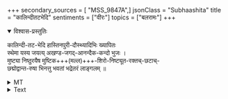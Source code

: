 +++
secondary_sources = [ "MSS_9847A",]
jsonClass = "Subhaashita"
title = "कालिन्दीतटभेदि"
sentiments = ["वीरः"]
topics = ["बलरामः"]
+++

<details open><summary>विश्वास-प्रस्तुतिः</summary>

कालिन्दी-तट-भेदि हास्तिनपुरी-दौस्थ्यादिभिः ख्यापितः   
स्थेमा यस्य जयत्य् अखण्ड-जगद्-आनन्दैक-कन्दो भुजः ।  
मुष्ट्या निष्ठुरयैष मुष्टिक+++(मल्ल)+++-शिरो-निष्ट्यूत-रक्तच्-छटाच्-  
छद्मोद्वान्त-रुषा भिनत्तु भवतां भद्रेतरं लाङ्गलम् ॥ 
</details>

<details><summary>MT</summary>

That which breaks Kālindī's bank, whose might is praised by the evil princes of Hastināpura,  
whose rod is victorious as the sole source-tuber of happiness of the the entire world,  
from the hard grip of which, in the guise of blood streams spurting out from Mustika's head,  
erupts the fury, may that plow-weapon shatter that which is inauspicious to you.
</details>


<details><summary>Text</summary>

कालिन्दीतटभेदि हास्तिनपुरीदौस्थ्यादिभिः ख्यापित- स्थेमा यस्य जयत्यखण्डजगदानन्दैककन्दो भुजः।  
मुष्ट्या निष्ठुरयैष मुष्टिकशिरोनिष्ट्यूतरक्तक्छटाच्- छद्मोद्वान्तरुषा भिनत्तु भवतां भद्रेतरं लाङ्गलम्॥
</details>

